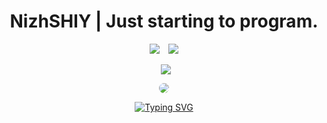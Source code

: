 <h1 align="center">
  NizhSHIY | Just starting to program.
</h1>


<p align="center">
  <img src="https://camo.githubusercontent.com/ffa7b120ef5eca755e9a119e96882fe9743634dec1970a0c8076907390c9c989/68747470733a2f2f736b696c6c69636f6e732e6465762f69636f6e733f693d6373" style="margin-right:5px;">
  <img src="https://camo.githubusercontent.com/1594bb61e85b22739a2e8fa02ea68154f8969efc2f280a47f2602f99d5f0fc0e/68747470733a2f2f736b696c6c69636f6e732e6465762f69636f6e733f693d7079" style="margin-left:5px;">
</p>

<p align="center">
  <img src="https://camo.githubusercontent.com/3083bb2a86bf87e14fd25feb6fa77f609c4ae32d0d50fe87610b4fd612a038cf/68747470733a2f2f736b696c6c69636f6e732e6465762f69636f6e733f693d7673636f6465" style="margin-left:5px;">
</p>

<p align="center">
  <a href="https://t.me/Dobricokoriginal" target="_blank">
  <img 
    src="https://img.shields.io/badge/-Telegram-0088cc?style=flat-square&logo=telegram"
    style="border: none;
    border-radius: 1rem;"
  />
</a>
</p>

<p align="center">
  <a href="https://git.io/typing-svg"><img src="https://readme-typing-svg.demolab.com?font=Fira+Code&pause=1000&color=F7F7F7&width=435&lines=Console.WriteLine(%22Hello%2C+World!%22)" alt="Typing SVG" /></a>
</p>
